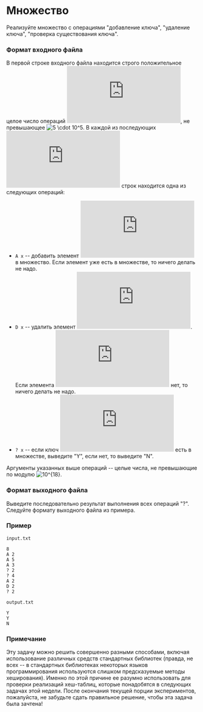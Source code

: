 # Множество

Реализуйте множество с операциями "добавление ключа", "удаление ключа", "проверка существования ключа".

### Формат входного файла

В первой строке входного файла находится строго положительное целое число операций ![N](https://latex.codecogs.com/svg.latex?N), не превышающее ![5 \cdot 10^5](https://latex.codecogs.com/svg.latex?5\cdot10^5).  В каждой из последующих ![N](https://latex.codecogs.com/svg.latex?N) строк находится одна из следующих операций:

- `A x` -- добавить элемент ![x](https://latex.codecogs.com/svg.latex?x) в множество.  Если элемент уже есть в множестве, то ничего делать не надо.
- `D x` -- удалить элемент ![x](https://latex.codecogs.com/svg.latex?x).  Если элемента ![x](https://latex.codecogs.com/svg.latex?x) нет, то ничего делать не надо.
- `? x` -- если ключ ![x](https://latex.codecogs.com/svg.latex?x) есть в множестве, выведите "Y", если нет, то выведите "N".

Аргументы указанных выше операций -- целые числа, не превышающие по модулю ![10^{18}](https://latex.codecogs.com/svg.latex?10^{18}).

### Формат выходного файла

Выведите последовательно результат выполнения всех операций "?".  Следуйте формату выходного файла из примера.

### Пример

`input.txt`
```
8
A 2
A 5
A 3
? 2
? 4
A 2
D 2
? 2
```

`output.txt`
```
Y
Y
N
```

### Примечание

Эту задачу можно решить совершенно разными способами, включая использование различных средств стандартных библиотек (правда, не всех -- в стандартных библиотеках некоторых языков программирования используются слишком предсказуемые методы хеширования).  Именно по этой причине ее разумно использовать для проверки реализаций хеш-таблиц, которые понадобятся в следующих задачах этой недели.  После окончания текущей порции экспериментов, пожалуйста, не забудьте сдать правильное решение, чтобы эта задача была зачтена!
